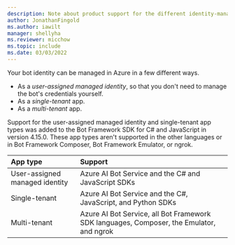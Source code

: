 ```yaml
---
description: Note about product support for the different identity-management Azure Bot app types.
author: JonathanFingold
ms.author: iawilt
manager: shellyha
ms.reviewer: micchow
ms.topic: include
ms.date: 03/03/2022
---
```


Your bot identity can be managed in Azure in a few different ways.

- As a _user-assigned managed identity_, so that you don't need to manage the bot's credentials yourself.
- As a _single-tenant_ app.
- As a _multi-tenant_ app.

Support for the user-assigned managed identity and single-tenant app types was added to the Bot Framework SDK for C# and JavaScript in version 4.15.0.
These app types aren't supported in the other languages or in Bot Framework Composer, Bot Framework Emulator, or ngrok.

| App type                       | Support                                                                               |
|:-------------------------------|:--------------------------------------------------------------------------------------|
| User-assigned managed identity | Azure AI Bot Service and the C# and JavaScript SDKs                                      |
| Single-tenant                  | Azure AI Bot Service and the C#, JavaScript, and Python SDKs                             |
| Multi-tenant                   | Azure AI Bot Service, all Bot Framework SDK languages, Composer, the Emulator, and ngrok |
